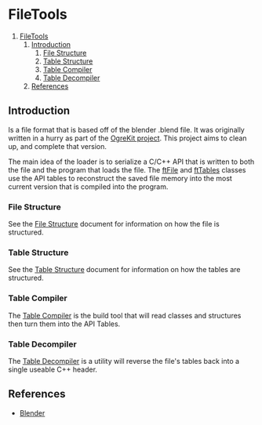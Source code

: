 # FileTools

1. [FileTools](#filetools)
   1. [Introduction](#introduction)
      1. [File Structure](#file-structure)
      2. [Table Structure](#table-structure)
      3. [Table Compiler](#table-compiler)
      4. [Table Decompiler](#table-decompiler)
   2. [References](#references)

## Introduction

Is a file format that is based off of the blender .blend file. It was originally written in a hurry as part of the [OgreKit project](https://github.com/gamekit-developers/gamekit). This project aims to clean up, and complete that version.

The main idea of the loader is to serialize a C/C++ API that is written to both the file and the program that loads the file.
The [ftFile](File/ftFile.h) and [ftTables](File/ftTables.h) classes use the API tables to reconstruct the saved file memory into the most current version that is compiled into the program.

### File Structure

See the [File Structure](Documentation/FileStructure.md) document for information on how the file is structured.

### Table Structure

See the [Table Structure](Documentation/TableStructure.md) document for information on how the tables are structured.

### Table Compiler

The [Table Compiler](Documentation/TableCompiler.md) is the build tool that will read classes and structures then turn them into the API Tables.

### Table Decompiler

The [Table Decompiler](Documentation/TableDecompiler.md) is a utility will reverse the file's tables back into a single useable C++ header.

## References

* [Blender](https://blender.org)
